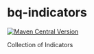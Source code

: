# bq-indicators

[![Maven Central Version](https://img.shields.io/maven-central/v/io.github.bitquant-initiative/bq-indicators?color=blue)](https://central.sonatype.com/artifact/io.github.bitquant-initiative/bq-indicators)

Collection of Indicators
